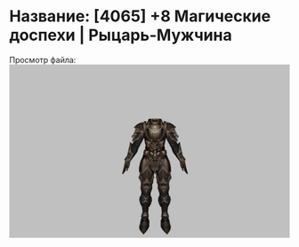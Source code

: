 # Название: [4065] +8 Магические доспехи | Рыцарь-Мужчина

Просмотр файла:
![p000006.png](p000006.png)
